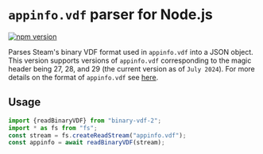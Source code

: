 # `appinfo.vdf` parser for Node.js
[![npm version](https://badge.fury.io/js/binary-vdf-2.svg)](https://badge.fury.io/js/binary-vdf-2)

Parses Steam's binary VDF format used in `appinfo.vdf` into a JSON object. This version supports versions of `appinfo.vdf` corresponding to the magic header being 27, 28, and 29 (the current version as of `July 2024`). For more details on the format of `appinfo.vdf` see [here](https://github.com/SteamDatabase/SteamAppInfo).

## Usage
```typescript
import {readBinaryVDF} from "binary-vdf-2";
import * as fs from "fs";
const stream = fs.createReadStream("appinfo.vdf");
const appinfo = await readBinaryVDF(stream);
```
